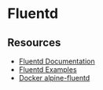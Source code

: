 # Fluentd

## Resources
- [Fluentd Documentation](https://docs.fluentd.org/v1.0/articles/quickstart)
- [Fluentd Examples](https://github.com/fluent/fluentd/tree/master/example)
- [Docker alpine-fluentd](https://github.com/Docker-example/alpine-fluentd)
